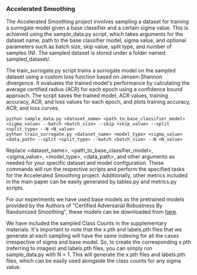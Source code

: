 ### Accelerated Smoothing
The Accelerated Smoothing project involves sampling a dataset for training a surrogate model given a base classifier and a certain sigma value. This is achieved using the sample_data.py script, which takes arguments for the dataset name, path to the base classifier model, sigma value, and optional parameters such as batch size, skip value, split type, and number of samples (N). The sampled dataset is stored under a folder named sampled_dataset/.

The train_surrogate.py script trains a surrogate model on the sampled dataset using a custom loss function based on Jensen-Shannon divergence. It evaluates the trained model's performance by calculating the average certified radius (ACR) for each epoch using a confidence bound approach. The script saves the trained model, ACR values, training accuracy, ACR, and loss values for each epoch, and plots training accuracy, ACR, and loss curves.

```
python sample_data.py <dataset_name> <path_to_base_classifier_model> <sigma_value> --batch <batch_size> --skip <skip_value> --split <split_type> --N <N_value>
python train_surrogate.py <dataset_name> <model_type> <sigma_value> <data_path> --split <split_type> --batch <batch_size> --N <N_value>
```

Replace <dataset_name>, <path_to_base_classifier_model>, <sigma_value>, <model_type>, <data_path>, and other arguments as needed for your specific dataset and model configuration. These commands will run the respective scripts and perform the specified tasks for the Accelerated Smoothing project. Additionally, other metrics included in the main paper can be easily generated by tables.py and metrics.py scripts.

For our experiments we have used base models as the pretrained models provided by the Authors of "Certified Adversarial Robustness By Randomized Smoothing", these models can be downloaded from [here](https://drive.google.com/file/d/1h_TpbXm5haY5f-l4--IKylmdz6tvPoR4/view). 

We have included the sampled Class Counts in the supplementary materials. It's important to note that the x.pth and labels.pth files that we generate at each sampling will have the same indexing for all the cases irrespective of sigma and base model. So, to create the corresponding x.pth (referring to images) and labels.pth files, you can simply run sample_data.py with N = 1. This will generate the x.pth files and labels.pth files, which can be easily used alongside the class counts for any sigma value.
